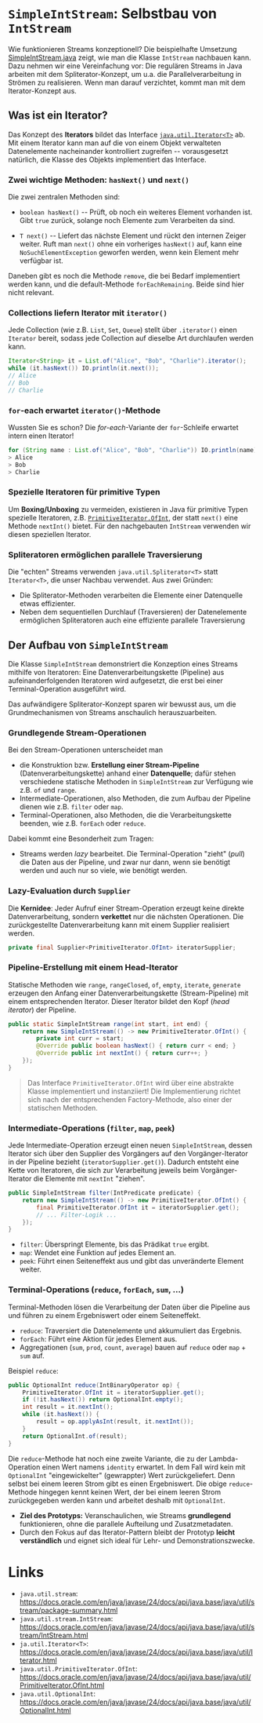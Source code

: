 # `SimpleIntStream`: Selbstbau von `IntStream`

Wie funktionieren Streams konzeptionell? Die beispielhafte Umsetzung [SimpleIntStream.java](SimpleIntStream.java) zeigt, wie man die Klasse `IntStream` nachbauen kann. Dazu nehmen wir eine Vereinfachung vor: Die regulären Streams in Java arbeiten mit dem Spliterator-Konzept, um u.a. die Parallelverarbeitung in Strömen zu realisieren. Wenn man darauf verzichtet, kommt man mit dem Iterator-Konzept aus.

## Was ist ein Iterator?

Das Konzept des **Iterators** bildet das Interface [`java.util.Iterator<T>`](https://docs.oracle.com/en/java/javase/24/docs/api/java.base/java/util/Iterator.html) ab. Mit einem Iterator kann man auf die von einem Objekt verwalteten Datenelemente nacheinander kontrolliert zugreifen -- vorausgesetzt natürlich, die Klasse des Objekts implementiert das Interface.

### Zwei wichtige Methoden: `hasNext()` und `next()`

Die zwei zentralen Methoden sind:

* `boolean hasNext()` -- Prüft, ob noch ein weiteres Element vorhanden ist. Gibt `true` zurück, solange noch Elemente zum Verarbeiten da sind.

* `T next()` -- Liefert das nächste Element und rückt den internen Zeiger weiter. Ruft man `next()` ohne ein vorheriges `hasNext()` auf, kann eine `NoSuchElementException` geworfen werden, wenn kein Element mehr verfügbar ist.

Daneben gibt es noch die Methode `remove`, die bei Bedarf implementiert werden kann, und die default-Methode `forEachRemaining`. Beide sind hier nicht relevant.

### Collections liefern Iterator mit `iterator()`

Jede Collection (wie z.B. `List`, `Set`, `Queue`) stellt über `.iterator()` einen `Iterator` bereit, sodass jede Collection auf dieselbe Art durchlaufen werden kann.

```java
Iterator<String> it = List.of("Alice", "Bob", "Charlie").iterator();
while (it.hasNext()) IO.println(it.next());
// Alice
// Bob
// Charlie
```

### `for`-each erwartet `iterator()`-Methode

Wussten Sie es schon? Die _for-each_-Variante der `for`-Schleife erwartet intern einen Iterator!

```java
for (String name : List.of("Alice", "Bob", "Charlie")) IO.println(name);
> Alice
> Bob
> Charlie
```

### Spezielle Iteratoren für primitive Typen

Um **Boxing/Unboxing** zu vermeiden, existieren in Java für primitive Typen spezielle Iteratoren, z.B. [`PrimitiveIterator.OfInt`](https://docs.oracle.com/en/java/javase/24/docs/api/java.base/java/util/PrimitiveIterator.OfInt.html), der statt `next()` eine Methode `nextInt()` bietet. Für den nachgebauten `IntStream` verwenden wir diesen speziellen Iterator.

### Spliteratoren ermöglichen parallele Traversierung

Die "echten" Streams verwenden `java.util.Spliterator<T>` statt `Iterator<T>`, die unser Nachbau verwendet. Aus zwei Gründen:

* Die Spliterator-Methoden verarbeiten die Elemente einer Datenquelle etwas effizienter.
* Neben dem sequentiellen Durchlauf (Traversieren) der Datenelemente ermöglichen Spliteratoren auch eine effiziente parallele Traversierung

## Der Aufbau von `SimpleIntStream`

Die Klasse `SimpleIntStream` demonstriert die Konzeption eines Streams mithilfe von Iteratoren: Eine Datenverarbeitungskette (Pipeline) aus aufeinanderfolgenden Iteratoren wird aufgesetzt, die erst bei einer Terminal-Operation ausgeführt wird.

Das aufwändigere Spliterator-Konzept sparen wir bewusst aus, um die Grundmechanismen von Streams anschaulich herauszuarbeiten.

### Grundlegende Stream-Operationen

Bei den Stream-Operationen unterscheidet man

* die Konstruktion bzw. **Erstellung einer Stream-Pipeline** (Datenverarbeitungskette) anhand einer **Datenquelle**; dafür stehen verschiedene statische Methoden in `SimpleIntStream` zur Verfügung wie z.B. `of` und `range`.
* Intermediate-Operationen, also Methoden, die zum Aufbau der Pipeline dienen wie z.B. `filter` oder `map`.
* Terminal-Operationen, also Methoden, die die Verarbeitungskette beenden, wie z.B. `forEach` oder `reduce`.

Dabei kommt eine Besonderheit zum Tragen:

* Streams werden _lazy_ bearbeitet. Die Terminal-Operation "zieht" (_pull_) die Daten aus der Pipeline, und zwar nur dann, wenn sie benötigt werden und auch nur so viele, wie benötigt werden.

### Lazy-Evaluation durch `Supplier`

Die **Kernidee**: Jeder Aufruf einer Stream-Operation erzeugt keine direkte Datenverarbeitung, sondern **verkettet** nur die nächsten Operationen. Die zurückgestellte Datenverarbeitung kann mit einem Supplier realisiert werden.

```java
private final Supplier<PrimitiveIterator.OfInt> iteratorSupplier;
```

### Pipeline-Erstellung mit einem Head-Iterator

Statische Methoden wie `range`, `rangeClosed`, `of`, `empty`, `iterate`, `generate` erzeugen den Anfang einer Datenverarbeitungskette (Stream-Pipeline) mit einem entsprechenden Iterator. Dieser Iterator bildet den Kopf (_head iterator_) der Pipeline.

```java
public static SimpleIntStream range(int start, int end) {
    return new SimpleIntStream(() -> new PrimitiveIterator.OfInt() {
        private int curr = start;
        @Override public boolean hasNext() { return curr < end; }
        @Override public int nextInt() { return curr++; }
    });
}
```

> Das Interface `PrimitiveIterator.OfInt` wird über eine abstrakte Klasse implementiert und instanziiert! Die Implementierung richtet sich nach der entsprechenden Factory-Methode, also einer der statischen Methoden.

### Intermediate-Operations (`filter`, `map`, `peek`)

Jede Intermediate-Operation erzeugt einen neuen `SimpleIntStream`, dessen Iterator sich über den Supplier des Vorgängers auf den Vorgänger-Iterator in der Pipeline bezieht (`iteratorSupplier.get()`). Dadurch entsteht eine Kette von Iteratoren, die sich zur Verarbeitung jeweils beim Vorgänger-Iterator die Elemente mit `nextInt` "ziehen".

```java
public SimpleIntStream filter(IntPredicate predicate) {
    return new SimpleIntStream(() -> new PrimitiveIterator.OfInt() {
        final PrimitiveIterator.OfInt it = iteratorSupplier.get();
        // ... Filter-Logik ...
    });
}
```

* `filter`: Überspringt Elemente, bis das Prädikat `true` ergibt.
* `map`: Wendet eine Funktion auf jedes Element an.
* `peek`: Führt einen Seiteneffekt aus und gibt das unveränderte Element weiter.

### Terminal-Operations (`reduce`, `forEach`, `sum`, …)

Terminal-Methoden lösen die Verarbeitung der Daten über die Pipeline aus und führen zu einem Ergebniswert oder einem Seiteneffekt.

* `reduce`: Traversiert die Datenelemente und akkumuliert das Ergebnis.
* `forEach`: Führt eine Aktion für jedes Element aus.
* Aggregationen (`sum`, `prod`, `count`, `average`) bauen auf `reduce` oder `map` + `sum` auf.

Beispiel `reduce`:

```java
public OptionalInt reduce(IntBinaryOperator op) {
    PrimitiveIterator.OfInt it = iteratorSupplier.get();
    if (!it.hasNext()) return OptionalInt.empty();
    int result = it.nextInt();
    while (it.hasNext()) {
        result = op.applyAsInt(result, it.nextInt());
    }
    return OptionalInt.of(result);
}
```

Die `reduce`-Methode hat noch eine zweite Variante, die zu der Lambda-Operation einen Wert namens `identity` erwartet. In dem Fall wird kein mit `OptionalInt` "eingewickelter" (gewrappter) Wert zurückgeliefert. Denn selbst bei einem leeren Strom gibt es einen Ergebniswert. Die obige `reduce`-Methode hingegen kennt keinen Wert, der bei einem leeren Strom zurückgegeben werden kann und arbeitet deshalb mit `OptionalInt`.

* **Ziel des Prototyps:** Veranschaulichen, wie Streams **grundlegend** funktionieren, ohne die parallele Aufteilung und Zusatzmetadaten.
* Durch den Fokus auf das Iterator-Pattern bleibt der Prototyp **leicht verständlich** und eignet sich ideal für Lehr- und Demonstrationszwecke.

# Links

* `java.util.stream`: https://docs.oracle.com/en/java/javase/24/docs/api/java.base/java/util/stream/package-summary.html
* `java.util.stream.IntStream`: https://docs.oracle.com/en/java/javase/24/docs/api/java.base/java/util/stream/IntStream.html
* `ja.util.Iterator<T>`: https://docs.oracle.com/en/java/javase/24/docs/api/java.base/java/util/Iterator.html
* `java.util.PrimitiveIterator.OfInt`: https://docs.oracle.com/en/java/javase/24/docs/api/java.base/java/util/PrimitiveIterator.OfInt.html
* `java.util.OptionalInt`: https://docs.oracle.com/en/java/javase/24/docs/api/java.base/java/util/OptionalInt.html